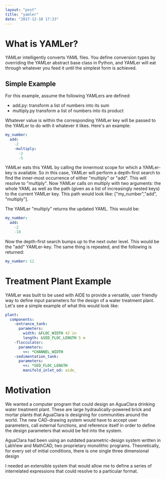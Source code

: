 ```yaml
---
layout: "post"
title: "yamler"
date: "2017-12-10 17:33"
---
```


# What is YAMLer?

YAMLer intelligently converts YAML files. You define conversion types by overriding the YAMLer abstract base class in Python, and YAMLer will eat through whatever you feed it until the simplest form is achieved.

## Simple Example
For this example, assume the following YAMLers are defined:
* add.py: transform a list of numbers into its sum
* multiply.py transform a list of numbers into its product

Whatever value is within the corresponding YAMLer key will be passed to the
YAMLer to do with it whatever it likes. Here's an example:

```yml
my_number:
  add:
    -2
    -multiply:
      -2
      -5
```

YAMLer eats this YAML by calling the innermost scope for which a YAMLer-key is available. So in this case, YAMLer will perform a depth-first search to find the inner-most occurrence of either "multiply" or "add". This will resolve to "multiply". Now YAMLer calls on multiply with two arguments: the whole YAML as well as the path (given as a list of increasingly nested keys) to the current YAMLer key. This path would look like: ["my_number","add", "multiply"].

The YAMLer "multiply" returns the updated YAML. This would be:

```yml
my_number:
  add:
    -2
    -10
```

Now the depth-first search bumps up to the next outer level. This would be the "add" YAMLer-key. The same thing is repeated, and the following is returned:

```yml
my_number: 12
```

# Treatment Plant Example

YAMLer was built to be used with AIDE to provide a versatile, user friendly way to define input parameters for the design of a water treatment plant. Let's see a simple example of what this would look like:
```yml
plant:
  components:
    -entrance_tank:
      parameters:
        width: &FLOC_WIDTH 42 in
        length: &SED_FLOC_LENGTH 5 m
    -flocculator:
      parameters:
        <<: *CHANNEL_WIDTH
    -sedimentation_tank:
      parameters:
        <<: *SED_FLOC_LENGTH
        manifold_inlet_od: aide_

```


# Motivation

We wanted a computer program that could design an AguaClara drinking water treatment plant. These are large hydraulically-powered brick and mortar plants that AguaClara is designing for communities around the world. The new CAD-drawing system would have to accept user parameters, call external functions, and reference itself in order to define the design parameters that would be fed into the system.

AguaClara had been using an outdated parametric-design system written in LabView and MathCAD, two proprietary monolithic programs. Theoretically, for every set of initial conditions, there is one single three dimensional design

I needed an extensible system that would allow me to define a series of interrelated expressions that could resolve to a particular format.
